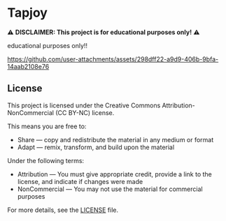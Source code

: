 # Tapjoy 

⚠️ **DISCLAIMER: This project is for educational purposes only!** ⚠️

educational purposes only!!

https://github.com/user-attachments/assets/298dff22-a9d9-406b-9bfa-14aab2108e76


## License

This project is licensed under the Creative Commons Attribution-NonCommercial (CC BY-NC) license.

This means you are free to:
- Share — copy and redistribute the material in any medium or format
- Adapt — remix, transform, and build upon the material

Under the following terms:
- Attribution — You must give appropriate credit, provide a link to the license, and indicate if changes were made
- NonCommercial — You may not use the material for commercial purposes

For more details, see the [LICENSE](LICENSE) file. 
